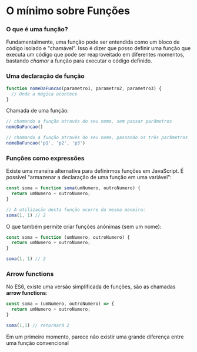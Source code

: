 # O mínimo sobre Funções

### O que é uma função?

Fundamentalmente, uma função pode ser entendida como um bloco de código isolado e "chamável". Isso é dizer que posso definir uma função que executa um código que pode ser reaproveitado em diferentes momentos, bastando _chamar_ a função para executar o código definido.

### Uma declaração de função

```js
function nomeDaFuncao(parametro1, parametro2, parametro3) {
  // Onde a mágica acontece
}
```

Chamada de uma função:

```js
// chamando a função através do seu nome, sem passar parâmetros
nomeDaFuncao()

// chamando a função através do seu nome, passando os três parâmetros
nomeDaFuncao('p1', 'p2', 'p3')
```

### Funções como expressões

Existe uma maneira alternativa para definirmos funções em JavaScript. É possível "armazenar a declaração de uma função em uma variável":

```js
const soma = function soma(umNumero, outroNumero) {
  return umNumero + outroNumero;
}

// A utilização desta função ocorre da mesma maneira:
soma(1, 1) // 2
```

O que também permite criar funções anônimas \(sem um nome\):

```js
const soma = function (umNumero, outroNumero) {
  return umNumero + outroNumero;
}

soma(1, 1) // 2
```

### Arrow functions

No ES6, existe uma versão simplificada de funções, são as chamadas **arrow functions**:

```js
const soma = (umNumero, outroNumero) => {
  return umNumero + outroNumero;
}

soma(1,1) // retornará 2
```

Em um primeiro momento, parece não existir uma grande diferença entre uma função convencional



